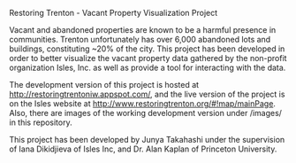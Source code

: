 Restoring Trenton - Vacant Property Visualization Project

Vacant and abandoned properties are known to be a harmful presence in communities. Trenton unfortunately has over 6,000 abandoned lots and buildings, constituting ~20% of the city. This project has been developed in order to better visualize the vacant property data gathered by the non-profit organization Isles, Inc. as well as provide a tool for interacting with the data.

The development version of this project is hosted at http://restoringtrentoniw.appspot.com/, and the live version of the project is on the Isles website at http://www.restoringtrenton.org/#!map/mainPage. Also, there are images of the working development version under /images/ in this repository. 

This project has been developed by Junya Takahashi under the supervision of Iana Dikidjieva of Isles Inc, and Dr. Alan Kaplan of Princeton University.
